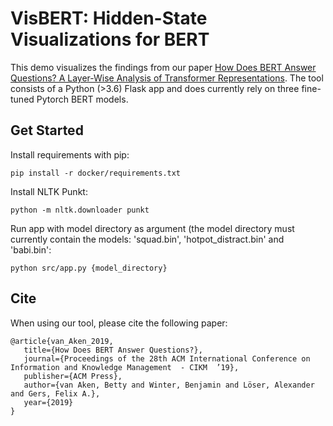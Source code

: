 # VisBERT: Hidden-State Visualizations for BERT

This demo visualizes the findings from our paper [How Does BERT Answer Questions? A Layer-Wise Analysis of Transformer Representations](https://arxiv.org/abs/1909.04925).
The tool consists of a Python (>3.6) Flask app and does currently rely on three fine-tuned Pytorch BERT models.

## Get Started
Install requirements with pip:

`pip install -r docker/requirements.txt`

Install NLTK Punkt:

`python -m nltk.downloader punkt`

Run app with model directory as argument (the model directory must currently contain the models: 'squad.bin', 'hotpot_distract.bin' and 'babi.bin':

`python src/app.py {model_directory}`


## Cite
When using our tool, please cite the following paper:
```
@article{van_Aken_2019,
   title={How Does BERT Answer Questions?},
   journal={Proceedings of the 28th ACM International Conference on Information and Knowledge Management  - CIKM  ’19},
   publisher={ACM Press},
   author={van Aken, Betty and Winter, Benjamin and Löser, Alexander and Gers, Felix A.},
   year={2019}
}
```
